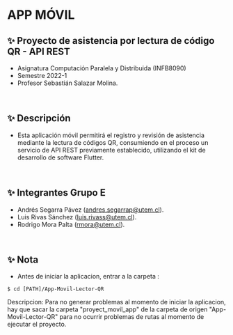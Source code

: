 # APP MÓVIL
## ✨ Proyecto de asistencia por lectura de código QR - API REST
- Asignatura Computación Paralela y Distribuida (INFB8090)
- Semestre 2022-1
- Profesor Sebastián Salazar Molina.

<br>

## ✨ Descripción
- Esta aplicación móvil permitirá el registro y revisión de asistencia mediante la lectura de códigos QR, consumiendo en el proceso un servicio de API REST previamente establecido, utilizando el kit de desarrollo de software Flutter.

<br>

## ✨ Integrantes Grupo E
- Andrés Segarra Pávez (andres.segarrap@utem.cl).
- Luis Rivas Sánchez (luis.rivass@utem.cl).
- Rodrigo Mora Palta (rmora@utem.cl).

<br>

## ✨ Nota

- Antes de iniciar la aplicacion, entrar a la carpeta :
```
$ cd [PATH]/App-Movil-Lector-QR
```
Descripcion: Para no generar problemas al momento de iniciar la aplicacion, hay que sacar la carpeta "proyect_movil_app" de la carpeta de origen "App-Movil-Lector-QR" para no ocurrir problemas de rutas al momento de ejecutar el proyecto.
